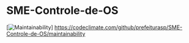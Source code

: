 # SME-Controle-de-OS

[![Maintainability](https://api.codeclimate.com/v1/badges/7d34f4c49b56a7c38466/maintainability)]
https://codeclimate.com/github/prefeiturasp/SME-Controle-de-OS/maintainability
